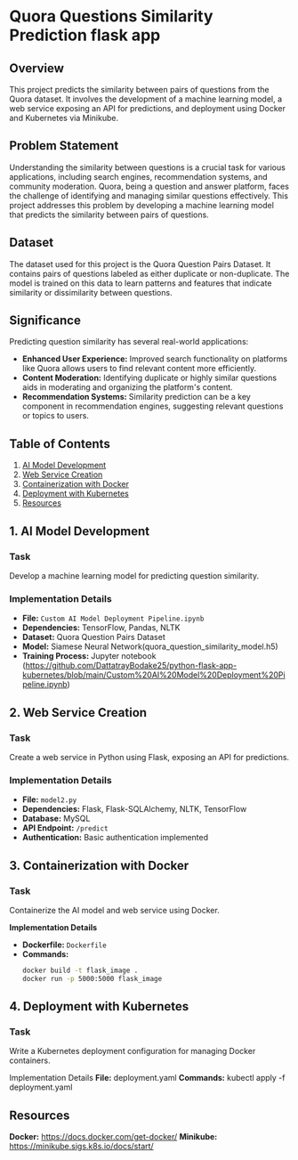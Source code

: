 # Quora Questions Similarity Prediction flask app

## Overview

This project predicts the similarity between pairs of questions from the Quora dataset. It involves the development of a machine learning model, a web service exposing an API for predictions, and deployment using Docker and Kubernetes via Minikube.

## Problem Statement

Understanding the similarity between questions is a crucial task for various applications, including search engines, recommendation systems, and community moderation. Quora, being a question and answer platform, faces the challenge of identifying and managing similar questions effectively. This project addresses this problem by developing a machine learning model that predicts the similarity between pairs of questions.

## Dataset

The dataset used for this project is the Quora Question Pairs Dataset. It contains pairs of questions labeled as either duplicate or non-duplicate. The model is trained on this data to learn patterns and features that indicate similarity or dissimilarity between questions.

## Significance

Predicting question similarity has several real-world applications:

- **Enhanced User Experience:** Improved search functionality on platforms like Quora allows users to find relevant content more efficiently.
- **Content Moderation:** Identifying duplicate or highly similar questions aids in moderating and organizing the platform's content.
- **Recommendation Systems:** Similarity prediction can be a key component in recommendation engines, suggesting relevant questions or topics to users.

## Table of Contents

1. [AI Model Development](#1-ai-model-development)
2. [Web Service Creation](#2-web-service-creation)
3. [Containerization with Docker](#3-containerization-with-docker)
4. [Deployment with Kubernetes](#4-deployment-with-kubernetes)
5. [Resources](#5-Resources)

## 1. AI Model Development

### Task
Develop a machine learning model for predicting question similarity.

### Implementation Details
- **File:** `Custom AI Model Deployment Pipeline.ipynb`
- **Dependencies:** TensorFlow, Pandas, NLTK
- **Dataset:** Quora Question Pairs Dataset
- **Model:** Siamese Neural Network(quora_question_similarity_model.h5)
- **Training Process:** Jupyter notebook (https://github.com/DattatrayBodake25/python-flask-app-kubernetes/blob/main/Custom%20AI%20Model%20Deployment%20Pipeline.ipynb)

## 2. Web Service Creation

### Task
Create a web service in Python using Flask, exposing an API for predictions.

### Implementation Details
- **File:** `model2.py`
- **Dependencies:** Flask, Flask-SQLAlchemy, NLTK, TensorFlow
- **Database:** MySQL
- **API Endpoint:** `/predict`
- **Authentication:** Basic authentication implemented

## 3. Containerization with Docker

### Task
Containerize the AI model and web service using Docker.

**Implementation Details**
- **Dockerfile:** `Dockerfile`
- **Commands:**
  ```bash
  docker build -t flask_image .
  docker run -p 5000:5000 flask_image


## 4. Deployment with Kubernetes
### Task
Write a Kubernetes deployment configuration for managing Docker containers.

Implementation Details
**File:** deployment.yaml
**Commands:** kubectl apply -f deployment.yaml

## Resources
**Docker:**
https://docs.docker.com/get-docker/
**Minikube:**
https://minikube.sigs.k8s.io/docs/start/
